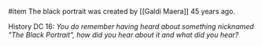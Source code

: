 #item 
The black portrait was created by [[Galdi Maera]] 45 years ago.

History DC 16: *You do remember having heard about something nicknamed "The Black Portrait", how did you hear about it and what did you hear?*